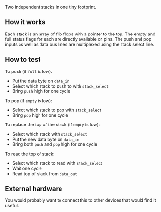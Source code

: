 Two independent stacks in one tiny footprint.

## How it works

Each stack is an array of flip flops with a pointer to the top.  The empty and full
status flags for each are directly available on pins.  The push and pop inputs as
well as data bus lines are multiplexed using the stack select line.

## How to test

To push (if `full` is low):

- Put the data byte on `data_in`
- Select which stack to push to with `stack_select`
- Bring `push` high for one cycle

To pop (if `empty` is low):

- Select which stack to pop with `stack_select`
- Bring `pop` high for one cycle

To replace the top of the stack (if `empty` is low):

- Select which stack with `stack_select`
- Put the new data byte on `data_in`
- Bring both `push` and `pop` high for one cycle

To read the top of stack:

- Select which stack to read with `stack_select`
- Wait one cycle
- Read top of stack from `data_out`

## External hardware

You would probably want to connect this to other devices that would find it useful.
